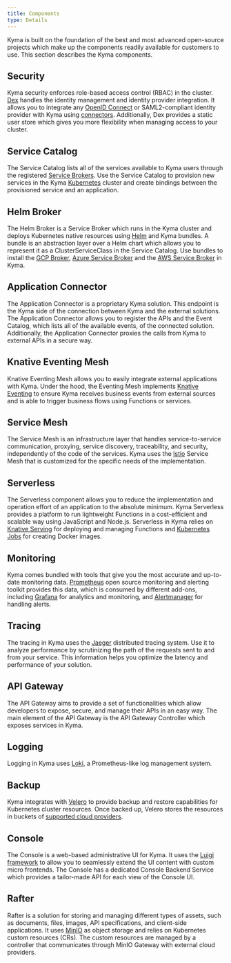 ```yaml
---
title: Components
type: Details
---
```


Kyma is built on the foundation of the best and most advanced open-source projects which make up the components readily available for customers to use.
This section describes the Kyma components.

## Security

Kyma security enforces role-based access control (RBAC) in the cluster. [Dex](https://github.com/dexidp/dex) handles the identity management and identity provider integration. It allows you to integrate any [OpenID Connect](https://openid.net/connect/) or SAML2-compliant identity provider with Kyma using [connectors](https://github.com/dexidp/dex#connectors). Additionally, Dex provides a static user store which gives you more flexibility when managing access to your cluster.

## Service Catalog

The Service Catalog lists all of the services available to Kyma users through the registered [Service Brokers](/components/service-catalog/#service-brokers-service-brokers). Use the Service Catalog to provision new services in the
Kyma [Kubernetes](https://kubernetes.io/) cluster and create bindings between the provisioned service and an application.

## Helm Broker

The Helm Broker is a Service Broker which runs in the Kyma cluster and deploys Kubernetes native resources using [Helm](https://github.com/kubernetes/helm) and Kyma bundles. A bundle is an abstraction layer over a Helm chart which allows you to represent it as a ClusterServiceClass in the Service Catalog. Use bundles to install the [GCP Broker](/components/service-catalog#service-brokers-gcp-broker), [Azure Service Broker](/components/service-catalog#service-brokers-azure-service-broker) and the [AWS Service Broker](/components/service-catalog#service-brokers-aws-service-broker) in Kyma.

## Application Connector

The Application Connector is a proprietary Kyma solution. This endpoint is the Kyma side of the connection between Kyma and the external solutions. The Application Connector allows you to register the APIs and the Event Catalog, which lists all of the available events, of the connected solution. Additionally, the Application Connector proxies the calls from Kyma to external APIs in a secure way.

## Knative Eventing Mesh

Knative Eventing Mesh allows you to easily integrate external applications with Kyma. Under the hood, the Eventing Mesh implements [Knative Eventing](https://knative.dev/docs/eventing/) to ensure Kyma receives business events from external sources and is able to trigger business flows using Functions or services.

## Service Mesh

The Service Mesh is an infrastructure layer that handles service-to-service communication, proxying, service discovery, traceability, and security, independently of the code of the services. Kyma uses the [Istio](https://istio.io/) Service Mesh that is customized for the specific needs of the implementation.

## Serverless

The Serverless component allows you to reduce the implementation and operation effort of an application to the absolute minimum. Kyma Serverless provides a platform to run lightweight Functions in a cost-efficient and scalable way using JavaScript and Node.js. Serverless in Kyma relies on [Knative Serving](https://knative.dev/docs/serving/) for deploying and managing Functions and [Kubernetes Jobs](https://kubernetes.io/docs/concepts/workloads/controllers/jobs-run-to-completion/) for creating Docker images.

## Monitoring

Kyma comes bundled with tools that give you the most accurate and up-to-date monitoring data. [Prometheus](https://prometheus.io/) open source monitoring and alerting toolkit provides this data, which is consumed by different add-ons, including [Grafana](https://grafana.com/) for analytics and monitoring, and [Alertmanager](https://prometheus.io/docs/alerting/alertmanager/) for handling alerts.

## Tracing

The tracing in Kyma uses the [Jaeger](https://github.com/jaegertracing) distributed tracing system. Use it to analyze performance by scrutinizing the path of the requests sent to and from your service. This information helps you optimize the latency and performance of your solution.

## API Gateway

The API Gateway aims to provide a set of functionalities which allow developers to expose, secure, and manage their APIs in an easy way. The main element of the API Gateway is the API Gateway Controller which exposes services in Kyma.

## Logging

Logging in Kyma uses [Loki](https://github.com/grafana/loki), a Prometheus-like log management system.

## Backup

Kyma integrates with [Velero](https://github.com/heptio/velero/) to provide backup and restore capabilities for Kubernetes cluster resources. Once backed up, Velero stores the resources in buckets of [supported cloud providers](https://velero.io/docs/v1.0.0/support-matrix/).

## Console

The Console is a web-based administrative UI for Kyma. It uses the [Luigi framework](https://github.com/SAP/luigi) to allow you to seamlessly extend the UI content with custom micro frontends. The Console has a dedicated Console Backend Service which provides a tailor-made API for each view of the Console UI.

## Rafter

Rafter is a solution for storing and managing different types of assets, such as documents, files, images, API specifications, and client-side applications. It uses [MinIO](https://min.io/) as object storage and relies on Kubernetes custom resources (CRs). The custom resources are managed by a controller that communicates through MinIO Gateway with external cloud providers.
